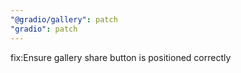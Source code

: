 ```yaml
---
"@gradio/gallery": patch
"gradio": patch
---
```


fix:Ensure gallery share button is positioned correctly
